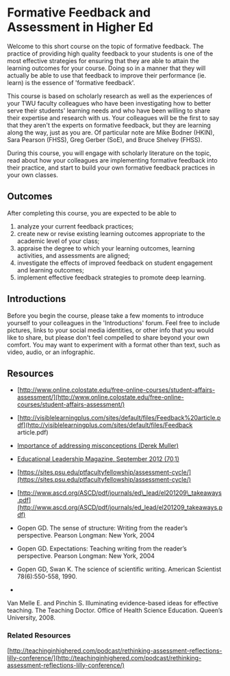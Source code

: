 # Formative Feedback and Assessment in Higher Ed

Welcome to this short course on the topic of formative feedback. The practice of providing high quality feedback to your students is one of the most effective strategies for ensuring that they are able to attain the learning outcomes for your course. Doing so in a manner that they will actually be able to use that feedback to improve their performance (ie. learn) is the essence of 'formative feedback'.

This course is based on scholarly research as well as the experiences of your TWU faculty colleagues who have been investigating how to better serve their students' learning needs and who have been willing to share their expertise and research with us. Your colleagues will be the first to say that they aren't the experts on formative feedback, but they are learning along the way, just as you are. Of particular note are Mike Bodner (HKIN), Sara Pearson (FHSS), Greg Gerber (SoE), and Bruce Shelvey (FHSS).

During this course, you will engage with scholarly literature on the topic, read about how your colleagues are implementing formative feedback into their practice, and start to build your own formative feedback practices in your own classes.
  
## Outcomes

After completing this course, you are expected to be able to

1. analyze your current feedback practices;
2. create new or revise existing learning outcomes appropriate to the academic level of your class;
3. appraise the degree to which your learning outcomes, learning activities, and assessments are aligned;
4. investigate the effects of improved feedback on student engagement and learning outcomes;
5. implement effective feedback strategies to promote deep learning.

## Introductions

Before you begin the course, please take a few moments to introduce yourself to your colleagues in the 'Introductions' forum. Feel free to include pictures, links to your social media identities, or other info that you would like to share, but please don't feel compelled to share beyond your own comfort. You may want to experiment with a format other than text, such as video, audio, or an infographic.

## Resources

* [http://www.online.colostate.edu/free-online-courses/student-affairs-assessment/](http://www.online.colostate.edu/free-online-courses/student-affairs-assessment/)

* [http://visiblelearningplus.com/sites/default/files/Feedback%20article.pdf](http://visiblelearningplus.com/sites/default/files/Feedback article.pdf)

* [Importance of addressing misconceptions \(Derek Muller\)](https://youtu.be/eVtCO84MDj8)

* [Educational Leadership Magazine, September 2012 \(70,1\) ](http://www.ascd.org/publications/educational-leadership/sept12/vol70/num01/toc.aspx)

* [https://sites.psu.edu/ptfacultyfellowship/assessment-cycle/](https://sites.psu.edu/ptfacultyfellowship/assessment-cycle/)

* [http://www.ascd.org/ASCD/pdf/journals/ed\_lead/el201209\_takeaways.pdf](http://www.ascd.org/ASCD/pdf/journals/ed_lead/el201209_takeaways.pdf)

* Gopen GD. The sense of structure: Writing from the reader’s perspective. Pearson Longman: New York, 2004

* Gopen GD. Expectations: Teaching writing from the reader’s perspective. Pearson Longman: New York, 2004

* Gopen GD, Swan K. The science of scientific writing. American Scientist 78(6):550-558, 1990. 

* Van Melle E. and Pinchin S. Illuminating evidence-based ideas for effective teaching. The Teaching Doctor. Office of Health Science Education. Queen’s University, 2008.


### Related Resources

[http://teachinginhighered.com/podcast/rethinking-assessment-reflections-lilly-conference/](http://teachinginhighered.com/podcast/rethinking-assessment-reflections-lilly-conference/)

